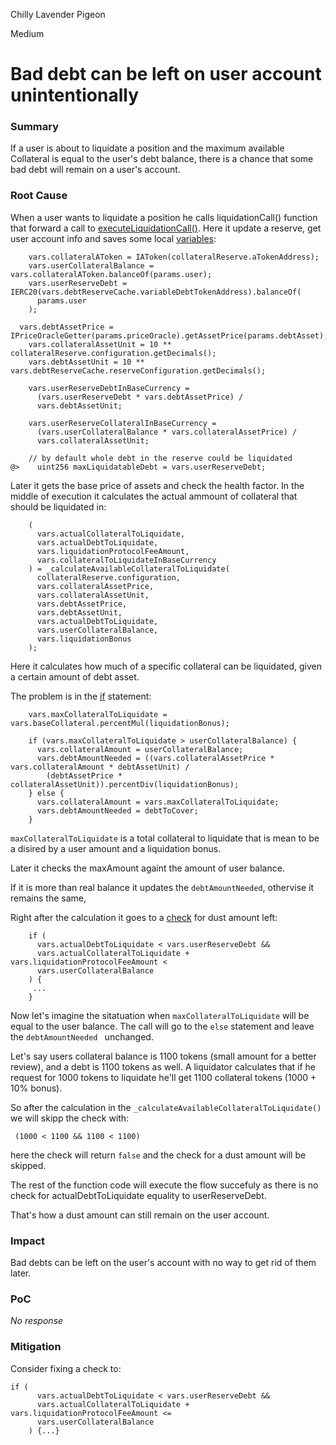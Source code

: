 Chilly Lavender Pigeon

Medium

# Bad debt can be left on user account unintentionally

### Summary

If a user is about to liquidate a position and the maximum available Collateral is equal to the user's debt balance, there is a chance that some bad debt will remain on a user's account.

### Root Cause

When a user wants to liquidate a position he calls liquidationCall() function that forward a call to [executeLiquidationCall()](https://github.com/sherlock-audit/2025-01-aave-v3-3/blob/main/aave-v3-origin/src/contracts/protocol/libraries/logic/LiquidationLogic.sol#L200). Here it update a reserve, get user account info and saves some local [variables](https://github.com/sherlock-audit/2025-01-aave-v3-3/blob/main/aave-v3-origin/src/contracts/protocol/libraries/logic/LiquidationLogic.sol#L235):

```solidity
    vars.collateralAToken = IAToken(collateralReserve.aTokenAddress);
    vars.userCollateralBalance = vars.collateralAToken.balanceOf(params.user);
    vars.userReserveDebt = IERC20(vars.debtReserveCache.variableDebtTokenAddress).balanceOf(
      params.user
    );

  vars.debtAssetPrice = IPriceOracleGetter(params.priceOracle).getAssetPrice(params.debtAsset);
    vars.collateralAssetUnit = 10 ** collateralReserve.configuration.getDecimals();
    vars.debtAssetUnit = 10 ** vars.debtReserveCache.reserveConfiguration.getDecimals();

    vars.userReserveDebtInBaseCurrency =
      (vars.userReserveDebt * vars.debtAssetPrice) /
      vars.debtAssetUnit;

    vars.userReserveCollateralInBaseCurrency =
      (vars.userCollateralBalance * vars.collateralAssetPrice) /
      vars.collateralAssetUnit;

    // by default whole debt in the reserve could be liquidated
@>    uint256 maxLiquidatableDebt = vars.userReserveDebt;
```

Later it gets the base price of assets and check the health factor. In the middle of execution it calculates the actual ammount of collateral that should be liquidated in:

```solidity
    (
      vars.actualCollateralToLiquidate,
      vars.actualDebtToLiquidate,
      vars.liquidationProtocolFeeAmount,
      vars.collateralToLiquidateInBaseCurrency
    ) = _calculateAvailableCollateralToLiquidate(
      collateralReserve.configuration,
      vars.collateralAssetPrice,
      vars.collateralAssetUnit,
      vars.debtAssetPrice,
      vars.debtAssetUnit,
      vars.actualDebtToLiquidate,
      vars.userCollateralBalance,
      vars.liquidationBonus
    );
```

Here it calculates how much of a specific collateral can be liquidated, given a certain amount of debt asset.

The problem is in the [if](https://github.com/sherlock-audit/2025-01-aave-v3-3/blob/main/aave-v3-origin/src/contracts/protocol/libraries/logic/LiquidationLogic.sol#L650) statement:

```solidity
    vars.maxCollateralToLiquidate = vars.baseCollateral.percentMul(liquidationBonus);

    if (vars.maxCollateralToLiquidate > userCollateralBalance) {
      vars.collateralAmount = userCollateralBalance;
      vars.debtAmountNeeded = ((vars.collateralAssetPrice * vars.collateralAmount * debtAssetUnit) /
        (debtAssetPrice * collateralAssetUnit)).percentDiv(liquidationBonus);
    } else {
      vars.collateralAmount = vars.maxCollateralToLiquidate;
      vars.debtAmountNeeded = debtToCover;
    }
```

`maxCollateralToLiquidate` is a total collateral to liquidate that is mean to be a disired by a user amount and a liquidation bonus. 

Later it checks the maxAmount againt the amount of user balance. 

If it is more than real balance it updates the `debtAmountNeeded`, othervise it remains the same, 

Right after the calculation it goes to a [check](https://github.com/sherlock-audit/2025-01-aave-v3-3/blob/main/aave-v3-origin/src/contracts/protocol/libraries/logic/LiquidationLogic.sol#L325) for dust amount left:

```solidity
    if (
      vars.actualDebtToLiquidate < vars.userReserveDebt &&
      vars.actualCollateralToLiquidate + vars.liquidationProtocolFeeAmount <
      vars.userCollateralBalance
    ) {
     ...
    }
```

Now let's imagine the sitatuation when `maxCollateralToLiquidate` will be equal to the user balance. The call will go to the `else` statement and leave the `debtAmountNeeded ` unchanged. 

Let's say users collateral balance is 1100 tokens (small amount for a better review), and a debt is 1100 tokens as well. A liquidator calculates that if he request for 1000 tokens to liquidate he'll get 1100 collateral tokens (1000 + 10% bonus). 

So after the calculation in the `_calculateAvailableCollateralToLiquidate()` we will skipp the check with:

```solidity
 (1000 < 1100 && 1100 < 1100)
```

here the check will return `false` and the check for a dust amount will be skipped. 

The rest of the function code will execute the flow succefuly as there is no check for actualDebtToLiquidate equality to userReserveDebt. 

That's how a dust amount can still remain on the user account. 


### Impact

Bad debts can be left on the user's account with no way to get rid of them later. 

### PoC

_No response_

### Mitigation

Consider fixing a check to:

```solidity
if (
      vars.actualDebtToLiquidate < vars.userReserveDebt &&
      vars.actualCollateralToLiquidate + vars.liquidationProtocolFeeAmount <=
      vars.userCollateralBalance
    ) {...}
```
